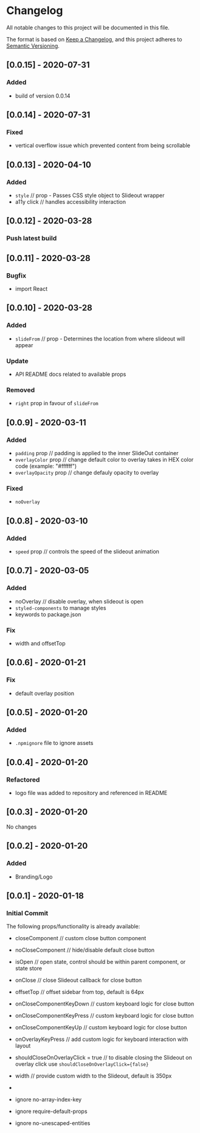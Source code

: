 # Changelog

All notable changes to this project will be documented in this file.

The format is based on [Keep a Changelog](https://keepachangelog.com/en/1.0.0/),
and this project adheres to [Semantic Versioning](https://semver.org/spec/v2.0.0.html).

## [0.0.15] - 2020-07-31

### Added

- build of version 0.0.14

## [0.0.14] - 2020-07-31

### Fixed

- vertical overflow issue which prevented content from being scrollable

## [0.0.13] - 2020-04-10

### Added

- `style` // prop - Passes CSS style object to Slideout wrapper
- a11y click // handles accessibility interaction

## [0.0.12] - 2020-03-28

### Push latest build

## [0.0.11] - 2020-03-28

### Bugfix

- import React

## [0.0.10] - 2020-03-28

### Added

- `slideFrom` // prop - Determines the location from where slideout will appear

### Update

- API README docs related to available props

### Removed

- `right` prop in favour of `slideFrom`

## [0.0.9] - 2020-03-11

### Added

- `padding` prop // padding is applied to the inner SlideOut container
- `overlayColor` prop // change default color to overlay takes in HEX color code (example: "#ffffff")
- `overlayOpacity` prop // change defauly opacity to overlay

### Fixed

- `noOverlay`

## [0.0.8] - 2020-03-10

### Added

- `speed` prop // controls the speed of the slideout animation

## [0.0.7] - 2020-03-05

### Added

- noOverlay // disable overlay, when slideout is open
- `styled-components` to manage styles
- keywords to package.json

### Fix

- width and offsetTop

## [0.0.6] - 2020-01-21

### Fix

- default overlay position

## [0.0.5] - 2020-01-20

### Added

- `.npmignore` file to ignore assets

## [0.0.4] - 2020-01-20

### Refactored

- logo file was added to repository and referenced in README

## [0.0.3] - 2020-01-20

No changes

## [0.0.2] - 2020-01-20

### Added

- Branding/Logo

## [0.0.1] - 2020-01-18

### Initial Commit

The following props/functionality is already available:

- closeComponent // custom close button component
- noCloseComponent // hide/disable default close button
- isOpen // open state, control should be within parent component, or state store
- onClose // close Slideout callback for close button
- offsetTop // offset sidebar from top, default is 64px
- onCloseComponentKeyDown // custom keyboard logic for close button
- onCloseComponentKeyPress // custom keyboard logic for close button
- onCloseComponentKeyUp // custom keyboard logic for close button
- onOverlayKeyPress // add custom logic for keyboard interaction with layout
- shouldCloseOnOverlayClick = true // to disable closing the Slideout on overlay click use `shouldCloseOnOverlayClick={false}`
- width // provide custom width to the Slideout, default is 350px

-
- ignore no-array-index-key
- ignore require-default-props
- ignore no-unescaped-entities
